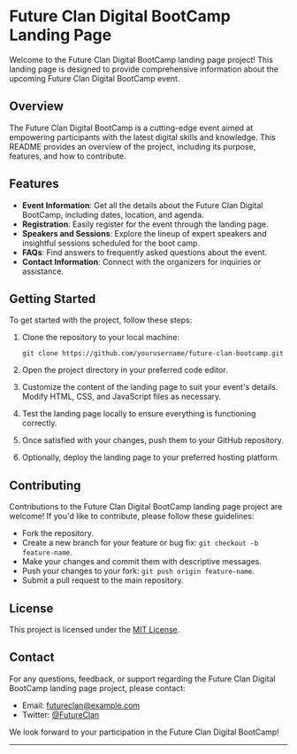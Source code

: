 # Future Clan Digital BootCamp Landing Page

Welcome to the Future Clan Digital BootCamp landing page project! This landing page is designed to provide comprehensive information about the upcoming Future Clan Digital BootCamp event.

## Overview

The Future Clan Digital BootCamp is a cutting-edge event aimed at empowering participants with the latest digital skills and knowledge. This README provides an overview of the project, including its purpose, features, and how to contribute.

## Features

- **Event Information**: Get all the details about the Future Clan Digital BootCamp, including dates, location, and agenda.
- **Registration**: Easily register for the event through the landing page.
- **Speakers and Sessions**: Explore the lineup of expert speakers and insightful sessions scheduled for the boot camp.
- **FAQs**: Find answers to frequently asked questions about the event.
- **Contact Information**: Connect with the organizers for inquiries or assistance.

## Getting Started

To get started with the project, follow these steps:

1. Clone the repository to your local machine:
   ```
   git clone https://github.com/yourusername/future-clan-bootcamp.git
   ```

2. Open the project directory in your preferred code editor.

3. Customize the content of the landing page to suit your event's details. Modify HTML, CSS, and JavaScript files as necessary.

4. Test the landing page locally to ensure everything is functioning correctly.

5. Once satisfied with your changes, push them to your GitHub repository.

6. Optionally, deploy the landing page to your preferred hosting platform.

## Contributing

Contributions to the Future Clan Digital BootCamp landing page project are welcome! If you'd like to contribute, please follow these guidelines:

- Fork the repository.
- Create a new branch for your feature or bug fix: `git checkout -b feature-name`.
- Make your changes and commit them with descriptive messages.
- Push your changes to your fork: `git push origin feature-name`.
- Submit a pull request to the main repository.

## License

This project is licensed under the [MIT License](LICENSE).

## Contact

For any questions, feedback, or support regarding the Future Clan Digital BootCamp landing page project, please contact:

- Email: futureclan@example.com
- Twitter: [@FutureClan](https://twitter.com/FutureClan)

We look forward to your participation in the Future Clan Digital BootCamp!

--- 
